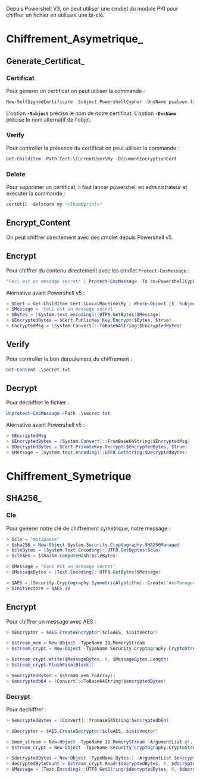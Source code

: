
Depuis Powershell V3, on peut utiliser une cmdlet du module PKI pour chiffrer un fichier en utilisant une bi-clé.

# __Chiffrement_Asymetrique___

## __Generate_Certificat___

### Certificat

Pour generer un certificat on peut utiliser la commande : 

```powershell
New-SelfSignedCertificate -Subject PowershellCypher -DnsName psalpes.fr -CertStoreLocation "Cert:\CurrentUser\My" -Type DocumentEncryptionCert
```

L'option **`-Subject`** précise le nom de notre certificat.
L'option **`-DnsName`** précise le nom alternatif de l'objet.

### Verify

Pour controller la présence du certificat on peut utiliser la commande :

```powershell
Get-Childitem -Path Cert:\CurrentUser\My -DocumentEncryptionCert
```

### Delete

Pour supprimer un certificat, il faut lancer powershell en administrateur et executer la commande :

```powershell
certutil -delstore my "<Thumbprint>"
```


## __Encrypt_Content__

On peut chiffrer directement avec des cmdlet depuis Powershell v5.

## Encrypt

Pour chiffrer du contenu directement avec les cmdlet `Protect-CmsMessage` :

```powershell
"Ceci est un message secret" | Protect-CmsMessage -To cn=PowershellCypher -OutFile .\secret.txt
```

Alernative avant Powershell v5 :

```powershell
> $Cert = Get-ChildItem Cert:\LocalMachine\My | Where-Object {$_.Subject -like "PowershellCypher"}
> $Message = 'Ceci est un message secret'
> $Bytes = [System.text.encoding]::UTF8.GetBytes($Message)
> $EncryptedBytes = $Cert.PublicKey.Key.Encrypt($Bytes, $true)
> EncryptedMsg = [System.Convert]::ToBase64String($EncryptedBytes)
```

## Verify

Pour controller le bon déroulement du chiffrement :

```powershell
Get-Content .\secret.txt
```

## Decrypt

Pour déchiffrer le fichier :

```powershell
Unprotect-CmsMessage -Path .\secret.txt
```

Alernative avant Powershell v5 :

```powershell
> $EncryptedMsg
> $EncryptedBytes = [System.Convert]::FromBase64String($EncryptedMsg)
> $DecryptedBytes = $Cert.PrivateKey.Decrypt($EncryptedBytes, $true)
> $Message = [System.text.encoding]::UTF8.GetString($DecryptedBytes)
```


# __Chiffrement_Symetrique__

## __SHA256___

### Cle

Pour generer notre clé de chiffrement symetrique, notre message :

```powershell
> $cle = "mot2passe"
> $sha256 = New-Object System.Security.Cryptography.SHA256Managed
> $cleBytes = [System.Text.Encoding]::UTF8.GetByptes($cle)
> $cleAES = $sha256.ComputeHash($cleBytes)

> $Message = "Ceci est un message secret"
> $MessageBytes = [Text.Encoding]::UTF8.GetBytes($Message)

> $AES = [Security.Cryptography.SymmetricAlgotithm]::Create('AesManaged')
> $initVectore = $AES.IV
```


## Encrypt

Pour chiffrer un message avec AES :

```powershell
> $Encryptor = $AES.CreateEncryptor($cleAES, $initVector)

> $stream_mem = New-Object -TypeName IO.MemoryStream
> $stream_crypt = New-Object -TypeName Security.Cryptography.CryptoStream -ArgumentList @($stream_mem, $Encryptor, 'Write')

> $stream_crypt.Write($MessageBytes, 0, $MessageBytes.Length)
> $stream_crypt.FlushFinalBlock()

> $encryptedBytes = $stream_mem.ToArray()
> $encryptedb64 = [Convert]::ToBase64String($encryptedBytes)
```


### Decrypt

Pour dechiffrer :

```powershell
> $encryptedBytes = [Convert]::fromase64String($encryptedb64)

> $Decryptor = $AES.CreateDecryptor($cleAES, $initVector)

> $mem_stream = New-Object -TypeName IO.MemoryStream -ArgumentList @(, $encryptedBytes)
> $stream_crypt = New-Object -TypeName Security.Cryptography.CryptoStream -ArgumentList @($mem_stream, $Decryptor, 'Read')

> $decryptedBytes = New-Object -TypeName Bytes[] -ArgumentList $encryptedBytes.Length
> decryptedByteCount = $stream_crypt.Read($decryptedBytes, 0, $decryptedBytes.Length)
> $Message = [Text.Encoding]::UTF8.GetString($decryptedBytes, 0, $decryptedByteCount)
```